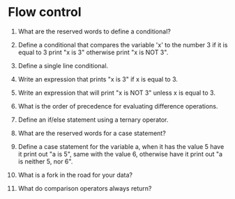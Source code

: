 # Flow control

1. What are the reserved words to define a conditional?

2. Define a conditional that compares the variable 'x' to the number 3 if it is equal to 3 print "x is 3" otherwise print "x is NOT 3". 

3. Define a single line conditional.

4. Write an expression that prints "x is 3" if x is equal to 3. 

5. Write an expression that will print "x is NOT 3" unless x is equal to 3. 

6. What is the order of precedence for evaluating difference operations.

7. Define an if/else statement using a ternary operator. 

8. What are the reserved words for a case statement?

9. Define a case statement for the variable a, when it has the value 5 have it print out "a is 5", same with the value 6, otherwise have it print out "a is neither 5, nor 6".

10. What is a fork in the road for your data?

11. What do comparison operators always return?
